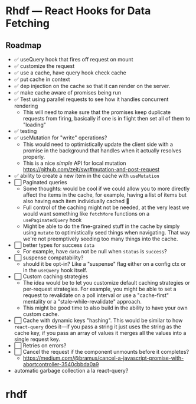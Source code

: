 # Rhdf — React Hooks for Data Fetching

## Roadmap

- ✅ useQuery hook that fires off request on mount
- ✅ customize the request
- ✅ use a cache, have query hook check cache
- ✅ put cache in context
- ✅ dep injection on the cache so that it can render on the server.
- ✅ make cache aware of promises being run
- ✅ Test using parallel requests to see how it handles concurrent rendering
  - This will need to make sure that the promises keep duplicate requests from firing, basically if one is in flight then set all of them to "loading"
- ✅ testing
- ✅ useMutation for "write" operations?
  - This would need to optimistically update the client side with a promise in the background that handles when it actually resolves properly.
  - This is a nice _simple_ API for local mutation https://github.com/zeit/swr#mutation-and-post-request
- ✅ ability to create a new item in the cache with `useMutation`
- ⬜️ Paginated queries
  - Some thoughts: would be cool if we could allow you to more directly affect the items in the cache, for example, having a list of items but also having each item individually cached 🤔
  - Full control of the caching might not be needed, at the very least we would want something like `fetchMore` functions on a `usePaginatedQuery` hook
  - Might be able to do the fine-grained stuff in the cache by simply using `mutate` to optimistically seed things when navigating. That way we're not preemptively seeding too many things into the cache.
- ⬜️ better types for success `data`
  - For example, have `data` not be null when `status` is `success`?
- ⬜️ suspense compatability?
  - should it be opt-in? Like a "suspense" flag either on a config ctx or in the `useQuery` hook itself.
- ⬜️ Custom caching strategies
  - The idea would be to let you customize default caching strategies or per-request strategies. For example, you might be able to set a request to revalidate on a poll interval or use a "cache-first" mentality or a "stale-while-revalidate" approach.
  - This might be good time to also build in the ability to have your own custom cache.
- ⬜️ Cache with dynamic keys "hashing". This would be similar to how `react-query` does it—if you pass a string it just uses the string as the cache key, if you pass an array of values it merges all the values into a single request key.
- ⬜️ Retries on errors?
- ⬜️ Cancel the request if the component unmounts before it completes?
  - https://medium.com/@bramus/cancel-a-javascript-promise-with-abortcontroller-3540cbbda0a9
- automatic garbage collection a la react-query?

# rhdf
